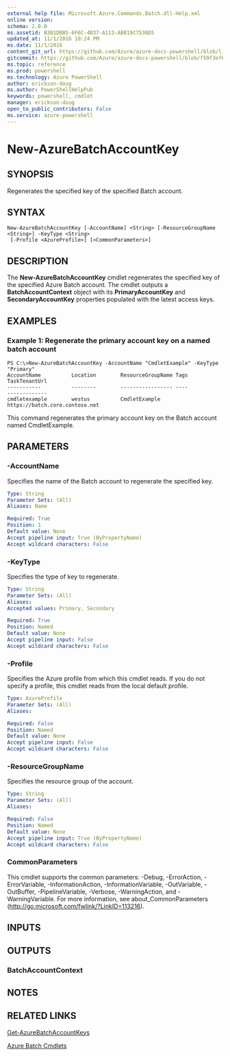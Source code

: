 ```yaml
---
external help file: Microsoft.Azure.Commands.Batch.dll-Help.xml
online version: 
schema: 2.0.0
ms.assetid: B3B1DBB5-6F6C-4B37-A113-AB819C7536D5
updated_at: 11/1/2016 10:24 PM
ms.date: 11/1/2016
content_git_url: https://github.com/Azure/azure-docs-powershell/blob/live/azureps-cmdlets-docs/ResourceManager/AzureRM.Batch/v0.9.8/New-AzureBatchAccountKey.md
gitcommit: https://github.com/Azure/azure-docs-powershell/blob/f59f3ef60bc592383812213e69fd77ba950759ed/azureps-cmdlets-docs/ResourceManager/AzureRM.Batch/v0.9.8/New-AzureBatchAccountKey.md
ms.topic: reference
ms.prod: powershell
ms.technology: Azure PowerShell
author: erickson-doug
ms.author: PowerShellHelpPub
keywords: powershell, cmdlet
manager: erickson-doug
open_to_public_contributors: False
ms.service: azure-powershell
---
```


# New-AzureBatchAccountKey

## SYNOPSIS
Regenerates the specified key of the specified Batch account.

## SYNTAX

```
New-AzureBatchAccountKey [-AccountName] <String> [-ResourceGroupName <String>] -KeyType <String>
 [-Profile <AzureProfile>] [<CommonParameters>]
```

## DESCRIPTION
The **New-AzureBatchAccountKey** cmdlet regenerates the specified key of the specified Azure Batch account.
The cmdlet outputs a **BatchAccountContext** object with its **PrimaryAccountKey** and **SecondaryAccountKey** properties populated with the latest access keys.

## EXAMPLES

### Example 1: Regenerate the primary account key on a named batch account
```
PS C:\>New-AzureBatchAccountKey -AccountName "CmdletExample" -KeyType "Primary"
AccountName          Location        ResourceGroupName Tags               TaskTenantUrl
-----------          --------        ----------------- ----               -------------
cmdletexample        westus          CmdletExample                        https://batch.core.contoso.net
```

This command regenerates the primary account key on the Batch account named CmdletExample.

## PARAMETERS

### -AccountName
Specifies the name of the Batch account to regenerate the specified key.

```yaml
Type: String
Parameter Sets: (All)
Aliases: Name

Required: True
Position: 1
Default value: None
Accept pipeline input: True (ByPropertyName)
Accept wildcard characters: False
```

### -KeyType
Specifies the type of key to regenerate.

```yaml
Type: String
Parameter Sets: (All)
Aliases: 
Accepted values: Primary, Secondary

Required: True
Position: Named
Default value: None
Accept pipeline input: False
Accept wildcard characters: False
```

### -Profile
Specifies the Azure profile from which this cmdlet reads.
If you do not specify a profile, this cmdlet reads from the local default profile.

```yaml
Type: AzureProfile
Parameter Sets: (All)
Aliases: 

Required: False
Position: Named
Default value: None
Accept pipeline input: False
Accept wildcard characters: False
```

### -ResourceGroupName
Specifies the resource group of the account.

```yaml
Type: String
Parameter Sets: (All)
Aliases: 

Required: False
Position: Named
Default value: None
Accept pipeline input: True (ByPropertyName)
Accept wildcard characters: False
```

### CommonParameters
This cmdlet supports the common parameters: -Debug, -ErrorAction, -ErrorVariable, -InformationAction, -InformationVariable, -OutVariable, -OutBuffer, -PipelineVariable, -Verbose, -WarningAction, and -WarningVariable. For more information, see about_CommonParameters (http://go.microsoft.com/fwlink/?LinkID=113216).

## INPUTS

## OUTPUTS

### BatchAccountContext

## NOTES

## RELATED LINKS

[Get-AzureBatchAccountKeys](xref:ResourceManager/AzureRM.Batch/v0.9.8/Get-AzureBatchAccountKeys.md)

[Azure Batch Cmdlets](xref:ResourceManager/AzureRM.Batch/v0.9.8/AzureRM.Batch.md)


